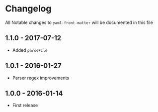 # Changelog

All Notable changes to `yaml-front-matter` will be documented in this file

## 1.1.0 - 2017-07-12
- Added `parseFile`

## 1.0.1 - 2016-01-27
- Parser regex improvements

## 1.0.0 - 2016-01-14
- First release
